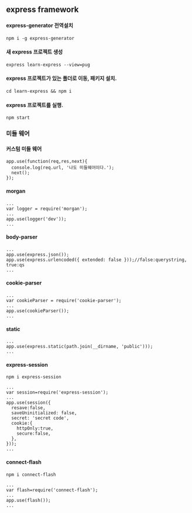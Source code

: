 ## express framework

#### express-generator 전역설치
```
npm i -g express-generator
```

#### 새 express 프로젝트 생성
```
express learn-express --view=pug
```

#### express 프로젝트가 있는 폴더로 이동, 패키지 설치.
```
cd learn-express && npm i
```

#### express 프로젝트를 실행.
```
npm start
```

### 미들 웨어

#### 커스텀 미들 웨어
```
app.use(function(req,res,next){
  console.log(req.url, '나도 미들웨어이다.');
  next();    
});
```

#### morgan
```
...
var logger = require('morgan');
...
app.use(logger('dev'));
...
```

#### body-parser
```
...
app.use(express.json());
app.use(express.urlencoded({ extended: false }));//false:querystring, true:qs
...
```

#### cookie-parser
```
...
var cookieParser = require('cookie-parser');
...
app.use(cookieParser());
...
```

#### static
```
...
app.use(express.static(path.join(__dirname, 'public')));
...
```

#### express-session
```
npm i express-session
```
```
...
var session=require('express-session');
...
app.use(session({
  resave:false,
  saveUninitialized: false,
  secret: 'secret code',
  cookie:{
    httpOnly:true,
    secure:false,
  },
}));
...
```

#### connect-flash
```
npm i connect-flash
```
```
...
var flash=require('connect-flash');
...
app.use(flash());
...
```